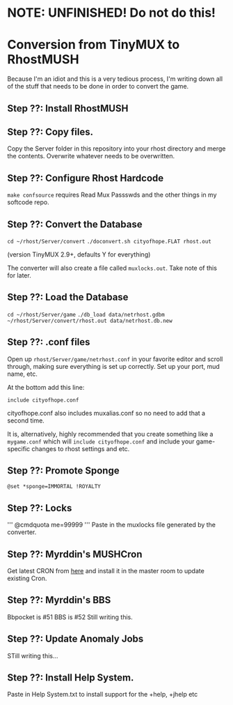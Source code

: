 # NOTE: UNFINISHED! Do not do this!

# Conversion from TinyMUX to RhostMUSH
Because I'm an idiot and this is a very tedious process, I'm writing down all of the stuff that needs to be done in order to convert the game.

## Step ??: Install RhostMUSH

## Step ??: Copy files.
Copy the Server folder in this repository into your rhost directory and merge the contents. Overwrite whatever needs to be overwritten.

## Step ??: Configure Rhost Hardcode
`make confsource` requires Read Mux Passswds and the other things in my softcode repo.

## Step ??: Convert the Database
`cd ~/rhost/Server/convert`
`./doconvert.sh cityofhope.FLAT rhost.out`

(version TinyMUX 2.9+, defaults Y for everything)

The converter will also create a file called `muxlocks.out`. Take note of this for later.

## Step ??: Load the Database

`cd ~/rhost/Server/game`
`./db_load data/netrhost.gdbm ~/rhost/Server/convert/rhost.out data/netrhost.db.new`

## Step ??: .conf files
Open up `rhost/Server/game/netrhost.conf` in your favorite editor and scroll through, making sure everything is set up correctly. Set up your port, mud name, etc.

At the bottom add this line:
```
include cityofhope.conf
```

cityofhope.conf also includes muxalias.conf so no need to add that a second time.

It is, alternatively, highly recommended that you create something like a `mygame.conf` which will `include cityofhope.conf` and include your game-specific changes to rhost settings and etc.

## Step ??: Promote Sponge
```
@set *sponge=IMMORTAL !ROYALTY
```

## Step ??: Locks
'''
@cmdquota me=99999
'''
Paste in the muxlocks file generated by the converter.

## Step ??: Myrddin's MUSHCron
Get latest CRON from [here](https://bitbucket.org/myrddin0/myrddins-mush-code/src/master/Myrddin's%20mushcron/v1.1.0/mushcron.v110.code) and install it in the master room to update existing Cron.


## Step ??: Myrddin's BBS
Bbpocket is #51
BBS is #52
Still writing this.

## Step ??: Update Anomaly Jobs
STill writing this...

## Step ??: Install Help System.
Paste in Help System.txt to install support for the +help, +jhelp etc
